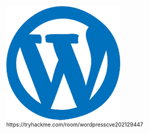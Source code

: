 <img src="https://github.com/patrickpca/TryHackMe/blob/master/Wordpress-%20CVE-2021-29447/img/wp.png" width="60%">
https://tryhackme.com/room/wordpresscve202129447
